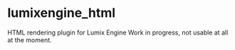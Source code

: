 # lumixengine_html
HTML rendering plugin for Lumix Engine
Work in progress, not usable at all at the moment.

